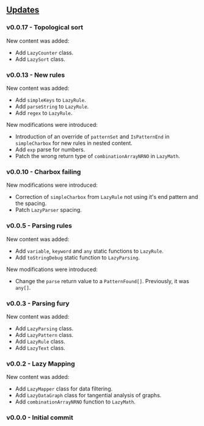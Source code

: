 ## [Updates](#updates)

### v0.0.17 - Topological sort

New content was added:
- Add `LazyCounter` class.
- Add `LazySort` class.

### v0.0.13 - New rules

New content was added:
- Add `simpleKeys` to `LazyRule`.
- Add `parseString` to `LazyRule`.
- Add `regex` to `LazyRule`.

New modifications were introduced:
- Introduction of an override of `patternSet` and `IsPatternEnd` in `simpleCharbox` for new rules in nested content.
- Add `exp` parse for numbers.
- Patch the wrong return type of `combinationArrayNRNO` in `LazyMath`.

### v0.0.10 - Charbox failing

New modifications were introduced:
- Correction of `simpleCharbox` from `LazyRule` not using it's end pattern and the spacing.
- Patch `LazyParser` spacing.

### v0.0.5 - Parsing rules

New content was added:
- Add `variable`, `keyword` and `any` static functions to `LazyRule`.
- Add `toStringDebug` static function to `LazyParsing`.

New modifications were introduced:
- Change the `parse` return value to a `PatternFound[]`. Previously, it was `any[]`.

### v0.0.3 - Parsing fury

New content was added:
- Add `LazyParsing` class.
- Add `LazyPattern` class.
- Add `LazyRule` class.
- Add `LazyText` class.

### v0.0.2 - Lazy Mapping

New content was added:
- Add `LazyMapper` class for data filtering.
- Add `LazyDataGraph` class for tangential analysis of graphs.
- Add `combinationArrayNRNO` function to `LazyMath`.

### v0.0.0 - Initial commit

